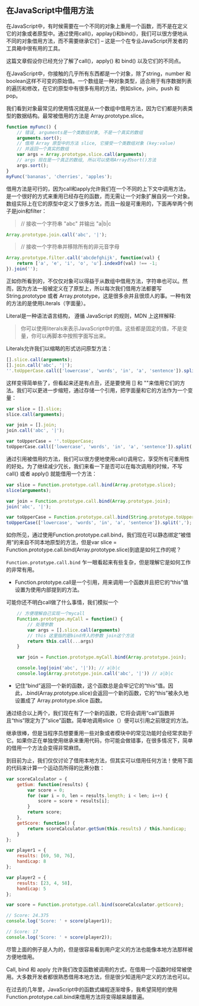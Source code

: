 ## 在JavaScript中借用方法

在JavaScript中，有时候需要在一个不同的对象上重用一个函数，而不是在定义它的对象或者原型中。通过使用call()，applay()和bind()，我们可以很方便地从不同的对象借用方法，而不需要继承它们 – 这是一个在专业JavaScript开发者的工具箱中很有用的工具。

这篇文章假设你已经充分了解了call()，apply() 和 bind() 以及它们的不同点。

在JavaScript中，你接触的几乎所有东西都是一个对象，除了string，number 和 boolean这样不可变的原始值。一个数组是一种对象类型，适合用于有序数据列表的遍历和修改，在它的原型中有很多有用的方法，例如slice，join，push 和 pop。

我们看到对象最常见的使用情况就是从一个数组中借用方法，因为它们都是列表类型的数据结构。最常被借用的方法是 Array.prototype.slice。

``` javascript
function myFunc() {
    // 错误, arguments是一个类数组对象, 不是一个真实的数组
    arguments.sort();
    // 借用 Array 原型中的方法 slice, 它接受一个类数组对象 (key:value)
    // 并返回一个真实的数组
    var args = Array.prototype.slice.call(arguments);
    // args 现在是一个真正的数组, 所以可以使用Array的sort()方法
    args.sort();
}
myFunc('bananas', 'cherries', 'apples');
```

借用方法是可行的，因为call和apply允许我们在一个不同的上下文中调用方法，是一个很好的方式来重用已经存在的函数，而无需让一个对象扩展自另一个对象。数组实际上在它的原型中定义了很多方法，而且一般是可重用的，下面再举两个例子是join和filter：

> // 接收一个字符串 "abc" 并输出 "a|b|c

``` javascript
Array.prototype.join.call('abc', '|');
```

> // 接收一个字符串并移除所有的非元音字母

``` javascript
Array.prototype.filter.call('abcdefghijk', function(val) {
    return ['a', 'e', 'i', 'o', 'u'].indexOf(val) !== -1;
}).join('');
```

正如你所看到的，不仅仅对象可以得益于从数组中借用方法，字符串也可以。然而，因为方法一般被定义在了原型上，所以每次我们借用方法都要写String.prototype 或者 Array.prototype，这是很多余并且很烦人的事。一种有效的方法的是使用Literals（字面量）。

Literal是一种语法语言结构， 遵循 JavaScript 的规则，MDN 上这样解释:

> 你可以使用literals来表示JavaScript中的值。这些都是固定的值，不是变量，你可以再脚本中按照字面写出来。

Literals允许我们以缩略的形式访问原型方法：

``` javascript
[].slice.call(arguments);
[].join.call('abc', '|');
''.toUpperCase.call(['lowercase', 'words', 'in', 'a', 'sentence']).split(',');
```

这样变得简单些了，但看起来还是有点丑，还是要使用 [] 和 ""来借用它们的方法。我们可以更进一步缩短，通过存储一个引用，把字面量和它的方法作为一个变量：

``` javascript
var slice = [].slice;
slice.call(arguments);

var join = [].join;
join.call('abc', '|');

var toUpperCase = ''.toUpperCase;
toUpperCase.call(['lowercase', 'words', 'in', 'a', 'sentence']).split(',');
```

通过引用被借用的方法，我们可以很方便地使用call()调用它，享受所有可重用性的好处。为了继续减少冗长，我们来看一下是否可以在每次调用的时候，不写call() 或者 apply() 就能借用一个方法：

``` javascript
var slice = Function.prototype.call.bind(Array.prototype.slice);
slice(arguments);

var join = Function.prototype.call.bind(Array.prototype.join);
join('abc', '|');

var toUpperCase = Function.prototype.call.bind(String.prototype.toUpperCase);
toUpperCase(['lowercase', 'words', 'in', 'a', 'sentence']).split(',');
```

如你所见，通过使用Function.prototype.call.bind，我们现在可以静态绑定“被借用”的来自不同本地原型的方法，但是var slice = Function.prototype.call.bind(Array.prototype.slice)到底是如何工作的呢？

`Function.prototype.call.bind` 乍一眼看起来有些复杂，但是理解它是如何工作的非常有用。

* Function.prototype.call是一个引用，用来调用一个函数并且把它的“this”值设置为使用内部提到的方法。

可能你还不明白call做了什么事情，我们模拟一个

``` javascript
    // 方便理解自己实现一个mycall
    Function.prototype.myCall = function() {
        // 处理参数
        var args = [].slice.call(arguments)
        // this 这里指的是bind传入的参数 join这个方法
        return this.call(...args)
    }

    var join = Function.prototype.myCall.bind(Array.prototype.join);

    console.log(join('abc', '|')); // a|b|c
    console.log(Array.prototype.join.call('abc', '|')) // a|b|c
```

* 记住“bind”返回一个新的函数，这个函数总是会牢记它的“this”值。因此，.bind(Array.prototype.slice)会返回一个新的函数，它的“this”被永久地设置成了 Array.prototype.slice 函数。

通过结合以上两个，我们现在有了一个新的函数，它将会调用“call”函数并且“this”限定为了“slice”函数。简单地调用slice（）便可以引用之前限定的方法。

继承很棒，但是当程序员想要重用一些对象或者模块中的常见功能时会经常求助于它。如果你正在单独使用继承来重用代码，你可能会做错事，在很多情况下，简单的借用一个方法会变得非常麻烦。

到目前为止，我们仅仅讨论了借用本地方法，但其实可以借用任何方法！使用下面的代码来计算一个运动员所得的比赛分数：

``` javascript
var scoreCalculator = {
    getSum: function(results) {
        var score = 0;
        for (var i = 0, len = results.length; i < len; i++) {
            score = score + results[i];
        }
        return score;
    },
    getScore: function() {
        return scoreCalculator.getSum(this.results) / this.handicap;
    }
};

var player1 = {
    results: [69, 50, 76],
    handicap: 8
};

var player2 = {
    results: [23, 4, 58],
    handicap: 5
};

var score = Function.prototype.call.bind(scoreCalculator.getScore);

// Score: 24.375
console.log('Score: ' + score(player1));

// Score: 17
console.log('Score: ' + score(player2));
```

尽管上面的例子是人为的，但是很容易看到用户定义的方法也能像本地方法那样被方便地借用。

Call, bind 和 apply 允许我们改变函数被调用的方式，在借用一个函数时经常被使用。大多数开发者都很熟悉借用本地方法，但是很少知道用户定义的方法也可以。

在过去的几年里，JavaScript中的函数式编程逐渐增多，我希望简短的使用Function.prototype.call.bind来借用方法将变得越来越普遍。

